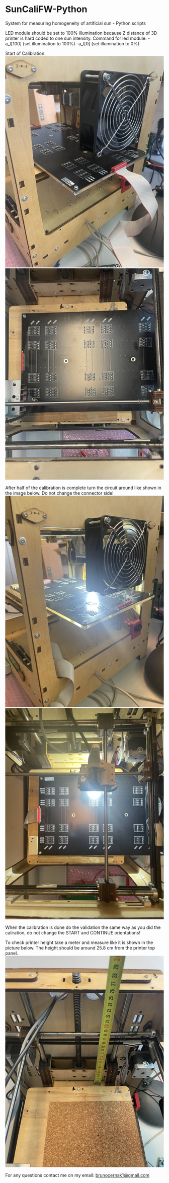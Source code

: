 # SunCaliFW-Python
 System for measuring homogeneity of artificial sun - Python scripts

 LED module should be set to 100% illumination because Z distance of 3D printer is hard coded to one sun intensity.
 Command for led module: -a_l[100] (set illumination to 100%)
                         -a_l[0] (set illumination to 0%)

Start of Calibration:
![start1](Images/start_SIDE.jpg)
![start2](Images/start_TOP.jpg)

After half of the calibration is complete turn the circuit around like shown in the image below. Do not change the connector side!
![continue1](Images/continue_SIDE.jpg)
![continue2](Images/continue_TOP.jpg)

When the calibration is done do the validation the same way as you did the caliration, do not change the START and CONTINUE orientations!

To check printer height take a meter and measure like it is shown in the picture below. The height should be around 25.8 cm from the printer top panel.
![check](Images/meter_check.jpg)

For any questions contact me on my email: brunocernak1@gmail.com